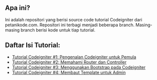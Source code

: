 ## Apa ini?

Ini adalah repositori yang berisi source code tutorial Codeigniter
dari petanikode.com. Repositori ini terbagi menjadi beberapa branch.
Masing-masing branch berisi kode untuk tiap tutorial.

## Daftar Isi Tutorial:

- [Tutorial Codeigniter #1: Pengenalan Codeigniter untuk Pemula](https://www.petanikode.com/codeigniter-pemula/)
- [Tutorial Codeigniter #2: Memahami Router dan Controller](https://www.petanikode.com/codeigniter-mvc/)
- [Tutorial Codeigniter #3: Menggunakan Bootstrap pada Codeigniter](https://www.petanikode.com/codeigniter-bootstrap/)
- [Tutorial Codeigniter #4: Membaut Template untuk Admin](https://www.petanikode.com/codeigniter-template/)
